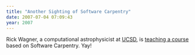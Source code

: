 ```yaml
---
title: "Another Sighting of Software Carpentry"
date: 2007-07-04 07:09:43
year: 2007
---
```

Rick Wagner, a computational astrophysicist at <a href="http://www.ucsd.edu">UCSD</a>, is <a href="http://lca.ucsd.edu/projects/scicomp">teaching a course</a> based on Software Carpentry. Yay!
